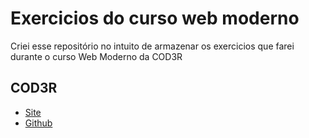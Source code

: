 # Exercicios do curso web moderno 
 Criei esse repositório no intuito de armazenar os exercicios que farei durante o curso Web Moderno da COD3R

## COD3R 
* [Site](https://www.cod3r.com.br)
* [Github](https://github.com/cod3rcursos/)